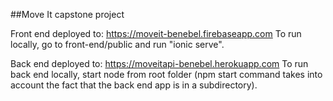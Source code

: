 ##Move It capstone project

Front end deployed to: https://moveit-benebel.firebaseapp.com
To run locally, go to front-end/public and run "ionic serve".

Back end deployed to: https://moveitapi-benebel.herokuapp.com
To run back end locally, start node from root folder (npm start command takes into account the fact that the back end app is in a subdirectory).
